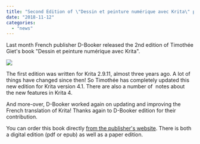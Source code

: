 ```yaml
---
title: "Second Edition of \"Dessin et peinture numérique avec Krita\" published!"
date: "2018-11-12"
categories: 
  - "news"
---
```


Last month French publisher D-Booker released the 2nd edition of Timothée Giet's book "Dessin et peinture numérique avec Krita".

[![](../images/Timo-KritaBookV2.jpg)](https://krita.org/wp-content/uploads/2018/11/Timo-KritaBookV2.jpg)

The first edition was written for Krita 2.9.11, almost three years ago. A lot of things have changed since then! So Timothée has completely updated this new edition for Krita version 4.1. There are also a number of  notes about the new features in Krita 4.

And more-over, D-Booker worked again on updating and improving the French translation of Krita! Thanks again to D-Booker edition for their contribution.

You can order this book directly [from the publisher's website](https://www.d-booker.fr/krita-2e/570-dessin-et-peinture-numerique-avec-krita-2e.html). There is both a digital edition (pdf or epub) as well as a paper edition.
